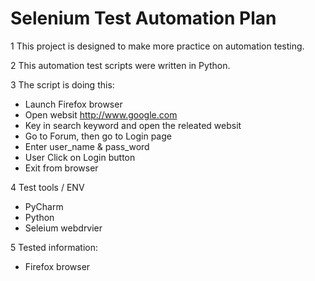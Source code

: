 #  Selenium Test Automation Plan

1  This project is designed to make more practice on automation testing.

2  This automation test scripts were written in Python.

3  The script is doing this:

   - Launch Firefox browser
   - Open websit http://www.google.com
   - Key in search keyword and open the releated websit
   - Go to Forum, then go to Login page
   - Enter user_name & pass_word
   - User Click on Login button
   - Exit from browser
     
   
4 Test tools / ENV
   - PyCharm
   - Python
   - Seleium webdrvier   
   
5 Tested information:
   - Firefox browser

   
   
   
   

